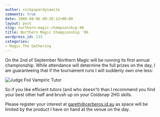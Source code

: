 ```yaml
---
author: rockpaperdynamite
comments: true
date: 2006-08-06 00:28:12+00:00
layout: post
slug: northern-magic-championship-06
title: Northern Magic Championship '06
wordpress_id: 113
categories:
- Magic The Gathering
---
```


On the 2nd of September Northern Magic will be running its first annual championship. While attendance will determine the full prizes on the day, I am guaranteeing that if the tournament runs I will suddenly own one less:


![Judge Foil Vampiric Tutor](http://www.magiclibrary.net/rarities/judge-vampiric-tutor.jpg)


So if you like efficient tutors (and who doesn't) than I recommend you find your best other half and brush up on your Coldsnap 2HG skills.

Please register your interest at [gareth@cerberos.id.au](mailto:gareth@cerberos.id.au) as space will be limited by the product I have on hand at the venue on the day.
